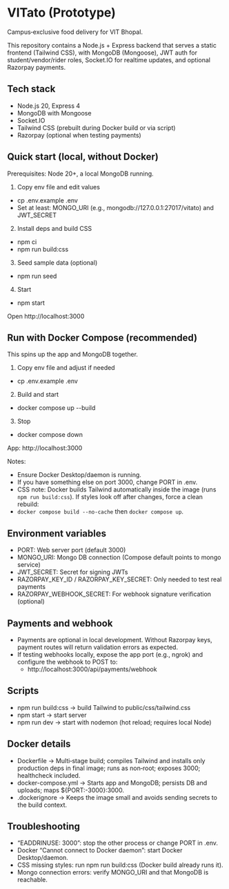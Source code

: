 # VITato (Prototype)

Campus‑exclusive food delivery for VIT Bhopal.

This repository contains a Node.js + Express backend that serves a static frontend (Tailwind CSS), with MongoDB (Mongoose), JWT auth for student/vendor/rider roles, Socket.IO for realtime updates, and optional Razorpay payments.

## Tech stack
- Node.js 20, Express 4
- MongoDB with Mongoose
- Socket.IO
- Tailwind CSS (prebuilt during Docker build or via script)
- Razorpay (optional when testing payments)

## Quick start (local, without Docker)
Prerequisites: Node 20+, a local MongoDB running.

1) Copy env file and edit values
- cp .env.example .env
- Set at least: MONGO_URI (e.g., mongodb://127.0.0.1:27017/vitato) and JWT_SECRET

2) Install deps and build CSS
- npm ci
- npm run build:css

3) Seed sample data (optional)
- npm run seed

4) Start
- npm start

Open http://localhost:3000

## Run with Docker Compose (recommended)
This spins up the app and MongoDB together.

1) Copy env file and adjust if needed
- cp .env.example .env

2) Build and start
- docker compose up --build

3) Stop
- docker compose down

App: http://localhost:3000

Notes:
- Ensure Docker Desktop/daemon is running.
- If you have something else on port 3000, change PORT in .env.
- CSS note: Docker builds Tailwind automatically inside the image (runs `npm run build:css`). If styles look off after changes, force a clean rebuild:
- `docker compose build --no-cache` then `docker compose up`.

## Environment variables
- PORT: Web server port (default 3000)
- MONGO_URI: Mongo DB connection (Compose default points to mongo service)
- JWT_SECRET: Secret for signing JWTs
- RAZORPAY_KEY_ID / RAZORPAY_KEY_SECRET: Only needed to test real payments
- RAZORPAY_WEBHOOK_SECRET: For webhook signature verification (optional)

## Payments and webhook
- Payments are optional in local development. Without Razorpay keys, payment routes will return validation errors as expected.
- If testing webhooks locally, expose the app port (e.g., ngrok) and configure the webhook to POST to:
  - http://localhost:3000/api/payments/webhook

## Scripts
- npm run build:css → build Tailwind to public/css/tailwind.css
- npm start → start server
- npm run dev → start with nodemon (hot reload; requires local Node)


## Docker details
- Dockerfile → Multi‑stage build; compiles Tailwind and installs only production deps in final image; runs as non‑root; exposes 3000; healthcheck included.
- docker-compose.yml → Starts app and MongoDB; persists DB and uploads; maps ${PORT:-3000}:3000.
- .dockerignore → Keeps the image small and avoids sending secrets to the build context.

## Troubleshooting
- “EADDRINUSE: 3000”: stop the other process or change PORT in .env.
- Docker “Cannot connect to Docker daemon”: start Docker Desktop/daemon.
- CSS missing styles: run npm run build:css (Docker build already runs it).
- Mongo connection errors: verify MONGO_URI and that MongoDB is reachable.


